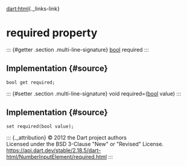 [dart:html](../../dart-html/dart-html-library){._links-link}

required property
=================

::: {#getter .section .multi-line-signature}
[bool](../../dart-core/bool-class) required
:::

Implementation {#source}
--------------

``` {.language-dart data-language="dart"}
bool get required;
```

::: {#setter .section .multi-line-signature}
void required=([bool](../../dart-core/bool-class) value)
:::

Implementation {#source}
--------------

``` {.language-dart data-language="dart"}
set required(bool value);
```

::: {._attribution}
© 2012 the Dart project authors\
Licensed under the BSD 3-Clause \"New\" or \"Revised\" License.\
<https://api.dart.dev/stable/2.18.5/dart-html/NumberInputElement/required.html>
:::
